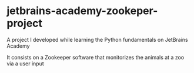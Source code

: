 # jetbrains-academy-zookeper-project
A project I developed while learning the Python fundamentals on JetBrains Academy

It consists on a Zookeeper software that monitorizes the animals at a zoo via a user input
